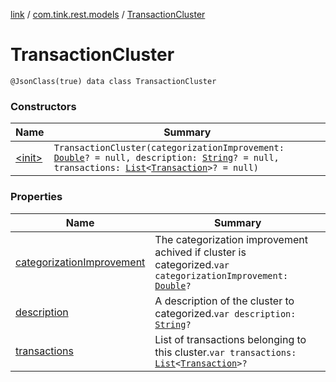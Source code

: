 [link](../../index.md) / [com.tink.rest.models](../index.md) / [TransactionCluster](./index.md)

# TransactionCluster

`@JsonClass(true) data class TransactionCluster`

### Constructors

| Name | Summary |
|---|---|
| [&lt;init&gt;](-init-.md) | `TransactionCluster(categorizationImprovement: `[`Double`](https://kotlinlang.org/api/latest/jvm/stdlib/kotlin/-double/index.html)`? = null, description: `[`String`](https://kotlinlang.org/api/latest/jvm/stdlib/kotlin/-string/index.html)`? = null, transactions: `[`List`](https://kotlinlang.org/api/latest/jvm/stdlib/kotlin.collections/-list/index.html)`<`[`Transaction`](../-transaction/index.md)`>? = null)` |

### Properties

| Name | Summary |
|---|---|
| [categorizationImprovement](categorization-improvement.md) | The categorization improvement achived if cluster is categorized.`var categorizationImprovement: `[`Double`](https://kotlinlang.org/api/latest/jvm/stdlib/kotlin/-double/index.html)`?` |
| [description](description.md) | A description of the cluster to categorized.`var description: `[`String`](https://kotlinlang.org/api/latest/jvm/stdlib/kotlin/-string/index.html)`?` |
| [transactions](transactions.md) | List of transactions belonging to this cluster.`var transactions: `[`List`](https://kotlinlang.org/api/latest/jvm/stdlib/kotlin.collections/-list/index.html)`<`[`Transaction`](../-transaction/index.md)`>?` |
